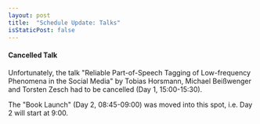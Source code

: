 ```yaml
---
layout: post
title:  "Schedule Update: Talks"
isStaticPost: false
---
```


#### Cancelled Talk

Unfortunately, the talk "Reliable Part-of-Speech Tagging of Low-frequency Phenomena in the Social Media" by Tobias Horsmann, Michael Beißwenger and Torsten Zesch had to be cancelled (Day 1, 15:00-15:30).

The "Book Launch" (Day 2, 08:45-09:00) was moved into this spot, i.e. Day 2 will start at 9:00.
